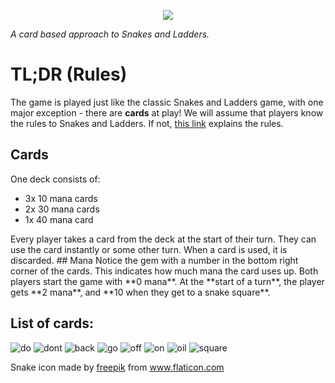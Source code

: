 
<p align="center">
  <img src="https://i.imgur.com/HGwDHOa.png">
</p>

*A card based approach to Snakes and Ladders.*

# TL;DR (Rules)
The game is played just like the classic Snakes and Ladders game, with one major exception - there are **cards** at play!
We will assume that players know the rules to Snakes and Ladders. If not, [this link](https://www.wikihow.com/Play-Snakes-and-Ladders) explains the rules.

## Cards
One deck consists of:
<ul>
<li>3x 10 mana cards</li>
<li>2x 30 mana cards</li>
<li>1x 40 mana card</li>
</ul>
Every player takes a card from the deck at the start of their turn. They can use the card instantly or some other turn. When a card is used, it is discarded.
## Mana
Notice the gem with a number in the bottom right corner of the cards. This indicates how much mana the card uses up. Both players start the game with **0 mana**. At the **start of a turn**, the player gets **2 mana**, and **10 when they get to a snake square**.

## List of cards:
![do](anaDo.png)
![dont](anaDont.png)
![back](snekBack.png)
![go](snekGo.png)
![off](off.png)
![on](on.png)
![oil](oil2.png)
![square](sq2.png)

Snake icon made by [freepik](https://www.flaticon.com/authors/freepik) from www.flaticon.com 
